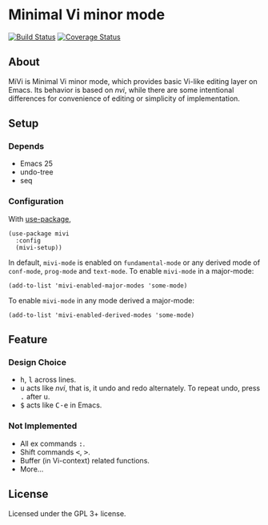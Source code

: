 Minimal Vi minor mode
=====================

[![Build Status](https://travis-ci.org/iquiw/mivi.svg?branch=dawn)](https://travis-ci.org/iquiw/mivi)
[![Coverage Status](https://coveralls.io/repos/github/iquiw/mivi/badge.svg?branch=dawn)](https://coveralls.io/github/iquiw/mivi?branch=dawn)

About
-----

MiVi is Minimal Vi minor mode, which provides basic Vi-like editing layer on
Emacs. Its behavior is based on *nvi*, while there are some intentional
differences for convenience of editing or simplicity of implementation.

Setup
-----

### Depends ###

* Emacs 25
* undo-tree
* seq

### Configuration ###

With [use-package](https://github.com/jwiegley/use-package),

``` emacs-lisp
(use-package mivi
  :config
  (mivi-setup))
```

In default, `mivi-mode` is enabled on `fundamental-mode` or any derived mode
of `conf-mode`, `prog-mode` and `text-mode`.
To enable `mivi-mode` in a major-mode:

``` emacs-lisp
(add-to-list 'mivi-enabled-major-modes 'some-mode)
```

To enable `mivi-mode` in any mode derived a major-mode:

``` emacs-lisp
(add-to-list 'mivi-enabled-derived-modes 'some-mode)
```

Feature
-------

### Design Choice ###

* <kbd>h</kbd>, <kbd>l</kbd> across lines.
* <kbd>u</kbd> acts like *nvi*, that is, it undo and redo alternately.
  To repeat undo, press <kbd>.</kbd> after <kbd>u</kbd>.
* <kbd>$</kbd> acts like <kbd>C-e</kbd> in Emacs.

### Not Implemented ###

* All ex commands <kbd>:</kbd>.
* Shift commands <kbd>&lt;</kbd>, <kbd>&gt;</kbd>.
* Buffer (in Vi-context) related functions.
* More...

License
-------

Licensed under the GPL 3+ license.
